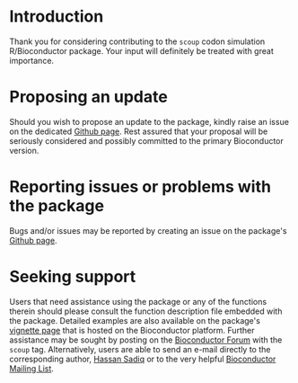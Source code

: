 # Introduction
Thank you for considering contributing to the `scoup` codon simulation
R/Bioconductor package. Your input will definitely be treated with great
importance.

# Proposing an update
Should you wish to propose an update to the package, kindly raise an issue
on the dedicated [Github page](https://github.com/thsadiq/scoup/issues).
Rest assured that your proposal will be seriously considered and possibly
committed to the primary Bioconductor version.

# Reporting issues or problems with the package
Bugs and/or issues may be reported by creating an issue on the package's
[Github page](https://github.com/thsadiq/scoup/issues).

# Seeking support
Users that need assistance using the package or any of the functions
therein should please consult the function description file embedded
with the package. Detailed examples are also available on the package's
[vignette page](https://bioconductor.org/packages/release/bioc/vignettes/scoup/inst/doc/scoup.html)
that is hosted on the Bioconductor platform. Further assistance may be
sought by posting on the
[Bioconductor Forum](https://support.bioconductor.org/) with the `scoup`
tag. Alternatively, users are able to send an e-mail directly to the
corresponding author, [Hassan Sadiq](hassan.t.sadiq@gmail.com) or to
the very helpful [Bioconductor Mailing List](bioc-devel@r-project.org).
